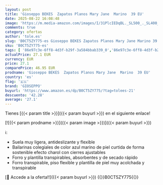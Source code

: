 ```yaml
---
layout: post
title: 'Gioseppo BEKES  Zapatos Planos Mary Jane  Marino  39 EU'
date: 2025-08-22 16:08:48
image: 'https://m.media-amazon.com/images/I/31PlcIEDqBL._SL500_._SL400_.jpg'
comments: true
category: ofertas
author: 'tole.es'
slug: 'B0CT5ZY775-es Gioseppo BEKES Zapatos Planos Mary Jane Marino 39 EU'
sku: 'B0CT5ZY775-es'
tags: [ '86e97c3e-6ff8-4d3f-b29f-3a584bbab339_0','86e97c3e-6ff8-4d3f-b29f-3a584bbab339_1201','Arborist Merchandising Root','Custom Stores','Gioseppo','Moda','Moda Niña','Self Service','Zapatos bailarina para niña','Zapatos de niña','gioseppo','zapatos','🇪🇸', ]
actualPrice: 27.1 EUR
currency: EUR
price: 27.1
comparePrice: 46.95 EUR
prodname: 'Gioseppo BEKES  Zapatos Planos Mary Jane  Marino  39 EU'
country: 'es'
flag: '🇪🇸'
brand: 'GIOSEPPO'
buyurl: 'https://www.amazon.es/dp/B0CT5ZY775/?tag=tolees-21'
descuento: '42.28'
average: '27.1'
---
```


Tienes [{{< param title >}}]({{< param buyurl >}}) en el siguiente enlace!

[![{{< param prodname >}}]({{< param image >}})]({{< param buyurl >}})

ℹ️:

- Suela muy ligera, antideslizante y flexible
- Bailarinas colegiales de color azul marino de piel curtida de forma sostenible efecto charol con cierres ajustables
- Forro y plantilla transpirables, absorbentes y de secado rápido
- Forro transpirable, piso flexible y plantilla de piel muy acolchada y transpirable

[🛒 Accede a la oferta!!]({{< param buyurl >}})
{{<world>}}B0CT5ZY775{{</world>}}

